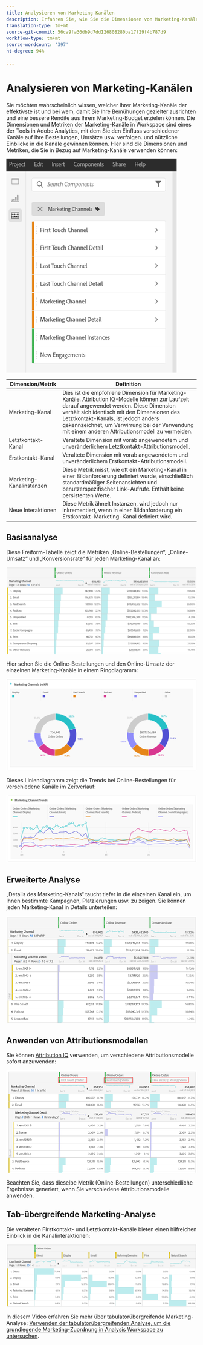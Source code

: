 ```yaml
---
title: Analysieren von Marketing-Kanälen
description: Erfahren Sie, wie Sie die Dimensionen von Marketing-Kanäle in Workspace verwenden.
translation-type: tm+mt
source-git-commit: 56ca9fa36db9d7dd126808280ba17f29f4b787d9
workflow-type: tm+mt
source-wordcount: '397'
ht-degree: 94%

---
```



# Analysieren von Marketing-Kanälen

Sie möchten wahrscheinlich wissen, welcher Ihrer Marketing-Kanäle der effektivste ist und bei wem, damit Sie Ihre Bemühungen gezielter ausrichten und eine bessere Rendite aus Ihrem Marketing-Budget erzielen können. Die Dimensionen und Metriken der Marketing-Kanäle in Workspace sind eines der Tools in Adobe Analytics, mit dem Sie den Einfluss verschiedener Kanäle auf Ihre Bestellungen, Umsätze usw. verfolgen. und nützliche Einblicke in die Kanäle gewinnen können. Hier sind die Dimensionen und Metriken, die Sie in Bezug auf Marketing-Kanäle verwenden können:

![](assets/mc-dims.png)

| Dimension/Metrik | Definition |
|---|---|
| Marketing-Kanal | Dies ist die empfohlene Dimension für Marketing-Kanäle. Attribution IQ-Modelle können zur Laufzeit darauf angewendet werden. Diese Dimension verhält sich identisch mit den Dimensionen des Letztkontakt-Kanals, ist jedoch anders gekennzeichnet, um Verwirrung bei der Verwendung mit einem anderen Attributionsmodell zu vermeiden. |
| Letztkontakt-Kanal | Veraltete Dimension mit vorab angewendetem und unveränderlichem Letztkontakt-Attributionsmodell. |
| Erstkontakt-Kanal | Veraltete Dimension mit vorab angewendetem und unveränderlichem Erstkontakt-Attributionsmodell. |
| Marketing-Kanalinstanzen | Diese Metrik misst, wie oft ein Marketing-Kanal in einer Bildanforderung definiert wurde, einschließlich standardmäßiger Seitenansichten und benutzerspezifischer Link-Aufrufe. Enthält keine persistenten Werte. |
| Neue Interaktionen | Diese Metrik ähnelt Instanzen, wird jedoch nur inkrementiert, wenn in einer Bildanforderung ein Erstkontakt-Marketing-Kanal definiert wird. |

## Basisanalyse

Diese Freiform-Tabelle zeigt die Metriken „Online-Bestellungen“, „Online-Umsatz“ und „Konversionsrate“ für jeden Marketing-Kanal an:

![](assets/mc-viz1.png)

Hier sehen Sie die Online-Bestellungen und den Online-Umsatz der einzelnen Marketing-Kanäle in einem Ringdiagramm:

![](assets/mc-viz2.png)

Dieses Liniendiagramm zeigt die Trends bei Online-Bestellungen für verschiedene Kanäle im Zeitverlauf:

![](assets/mc-viz3.png)

## Erweiterte Analyse

„Details des Marketing-Kanals“ taucht tiefer in die einzelnen Kanal ein, um Ihnen bestimmte Kampagnen, Platzierungen usw. zu zeigen. Sie können jeden Marketing-Kanal in Details unterteilen:

![](assets/mc-viz4.png)

## Anwenden von Attributionsmodellen

Sie können [Attribution IQ](https://docs.adobe.com/content/help/de-DE/analytics/analyze/analysis-workspace/panels/attribution.html) verwenden, um verschiedene Attributionsmodelle sofort anzuwenden:

![](assets/mc-viz5.png)

Beachten Sie, dass dieselbe Metrik (Online-Bestellungen) unterschiedliche Ergebnisse generiert, wenn Sie verschiedene Attributionsmodelle anwenden.

## Tab-übergreifende Marketing-Analyse

Die veralteten Firstkontakt- und Letztkontakt-Kanäle bieten einen hilfreichen Einblick in die Kanalinteraktionen:

![](assets/mc-viz6.png)

In diesem Video erfahren Sie mehr über tabulatorübergreifende Marketing-Analyse: [Verwenden der tabulatorübergreifenden Analyse, um die grundlegende Marketing-Zuordnung in Analysis Workspace zu untersuchen](https://docs.adobe.com/content/help/en/analytics-learn/tutorials/analysis-workspace/attribution-iq/using-cross-tab-analysis-to-explore-basic-marketing-attribution-in-analysis-workspace.html).
